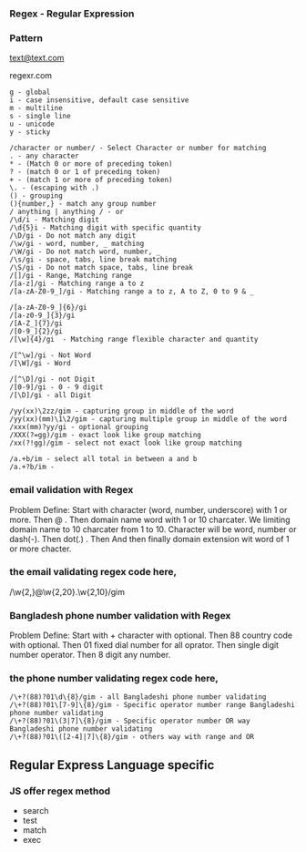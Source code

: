 
### Regex - Regular Expression

### Pattern 
text@text.com

regexr.com

```
g - global
i - case insensitive, default case sensitive
m - multiline
s - single line
u - unicode
y - sticky
```
```
/character or number/ - Select Character or number for matching
. - any character
* - (Match 0 or more of preceding token)
? - (match 0 or 1 of preceding token)
+ - (match 1 or more of preceding token)
\. - (escaping with .)
() - grouping
(){number,} - match any group number
/ anything | anything / - or
/\d/i - Matching digit
/\d{5}i - Matching digit with specific quantity
/\D/gi - Do not match any digit
/\w/gi - word, number, _ matching
/\W/gi - Do not match word, number, _
/\s/gi - space, tabs, line break matching
/\S/gi - Do not match space, tabs, line break
/[]/gi - Range, Matching range
/[a-z]/gi - Matching range a to z
/[a-zA-Z0-9_]/gi - Matching range a to z, A to Z, 0 to 9 & _
```
```
/[a-zA-Z0-9_]{6}/gi
/[a-z0-9_]{3}/gi
/[A-Z_]{7}/gi
/[0-9_]{2}/gi
/[\w]{4}/gi  - Matching range flexible character and quantity
```
```
/[^\w]/gi - Not Word
/[\W]/gi - Word
```
```
/[^\D]/gi - not Digit 
/[0-9]/gi - 0 - 9 digit
/[\D]/gi - all Digit
```
```
/yy(xx)\2zz/gim - capturing group in middle of the word
/yy(xx)(mm)\1\2/gim - capturing multiple group in middle of the word
/xxx(mm)?yy/gi - optional grouping 
/XXX(?=gg)/gim - exact look like group matching
/xx(?!gg)/gim - select not exact look like group matching
```
```
/a.+b/im - select all total in between a and b 
/a.+?b/im - 
```

### email validation with Regex 
Problem Define: Start with character (word, number, underscore) with 1 or more. Then @ . Then domain name word with 1 or 10 charcater. We limiting domain name to 10 charcater from 1 to 10. Character will be word, number or dash(-). Then dot(.) . Then And then finally domain extension wit word of 1 or more chacter. 

### the email validating regex code here, 

/\w{2,}@\w{2,20}\.\w{2,10}/gim

### Bangladesh phone number validation with Regex 
Problem Define: Start with + character with optional. Then 88 country code with optional. Then 01 fixed dial number for all oprator. Then single digit number operator. Then 8 digit any number. 

### the phone number validating regex code here,

```
/\+?(88)?01\d\{8}/gim - all Bangladeshi phone number validating
/\+?(88)?01\[7-9]\{8}/gim - Specific operator number range Bangladeshi phone number validating
/\+?(88)?01\(3|7]\{8}/gim - Specific operator number OR way Bangladeshi phone number validating
/\+?(88)?01\([2-4]|7]\{8}/gim - others way with range and OR
```
## Regular Express Language specific

### JS offer regex method
* search
* test
* match
* exec
    


